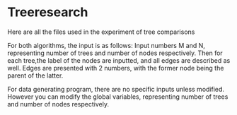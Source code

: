 # Treeresearch
Here are all the files used in the experiment of tree comparisons

For both algorithms, the input is as follows:
Input numbers M and N, representing number of trees and number of nodes respectively.
Then for each tree,the label of the nodes are inputted, and all edges are described as well.
Edges are presented with 2 numbers, with the former node being the parent of the latter.

For data generating program, there are no specific inputs unless modified.
However you can modify the global variables, representing number of trees and number of nodes respectively.






